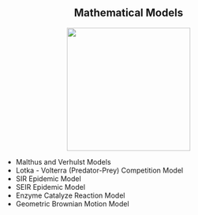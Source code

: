 ## <div align="center"> Mathematical Models
  
<div id="header" align="center">
  <img src="http://i.imgur.com/FoOkq5B.gif" width="250"/>
</div>

* Malthus and Verhulst Models 
* Lotka - Volterra (Predator-Prey) Competition Model
* SIR Epidemic Model
* SEIR Epidemic Model
* Enzyme Catalyze Reaction Model
* Geometric Brownian Motion Model



